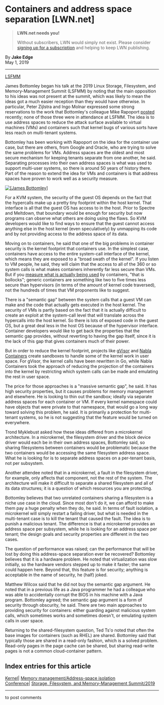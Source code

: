 # Containers and address space separation [LWN.net]

> **LWN.net needs you!**
> 
> Without subscribers, LWN would simply not exist. Please consider [signing up for a subscription](/Promo/nst-nag2/subscribe) and helping to keep LWN publishing. 

By **Jake Edge**  
May 1, 2019 

* * *

[LSFMM](/Articles/lsfmm2019/)

James Bottomley began his talk at the 2019 Linux Storage, Filesystem, and Memory-Management Summit (LSFMM) by noting that the main opposition to his ideas was not present at the summit, which was likely to mean the ideas got a much easier reception than they would have otherwise. In particular, Peter Zijlstra and Ingo Molnar expressed some strong reservations to the work that Bottomley's colleague Mike Rapoport [posted](/ml/linux-kernel/1556228754-12996-1-git-send-email-rppt@linux.ibm.com/) recently; none of those three were in attendance at LSFMM. The idea is to use address spaces to reduce the attack surface available to virtual machines (VMs) and containers such that kernel bugs of various sorts have less reach on multi-tenant systems. 

Bottomley has been working with Rapoport on the idea for the container use case, but there are others, from Google and Oracle, who are trying to solve the same problems for VMs. Address spaces are the oldest and most secure mechanism for keeping tenants separate from one another, he said. Separating processes into their own address spaces is what was used to support multi-user systems, so there is around 50 years of history there. Part of the reason to extend the idea for VMs and containers is that address spaces have proven to work well as a security measure. 

[ ![\[James Bottomley\]](https://static.lwn.net/images/2019/lsf-bottomley-sm.jpg) ](/Articles/787209/)

For a KVM system, the security of the guest OS depends on the fact that the hypercalls make up a pretty tiny footprint within the host kernel. That interface is all that the guest OS has access to in the host. Prior to Spectre and Meltdown, that boundary would be enough for security but now programs can observe what others are doing using the flaws. So KVM developers would like to find ways to ensure that the guest cannot access anything else in the host kernel (even speculatively) by unmapping its code and by not providing access to the address space of its data. 

Moving on to containers, he said that one of the big problems in container security is the kernel footprint that containers use. In the simplest case, containers have access to the entire system-call interface of the kernel, which means they are exposed to a "broad swath of the kernel". If you listen to VM people, he said, they will claim that the access to all of the 360 or so system calls is what makes containers inherently far less secure than VMs. But if you [measure what is actually being used](/Articles/773976/) by containers, "that is bollocks"; generic containers are something like two to five times less secure than hypervisors (in terms of the amount of kernel code traversed), not the hundreds of times that VM proponents like to suggest. 

There is a "semantic gap" between the system calls that a guest VM can make and the code that actually gets executed in the host kernel. The security of VMs is partly based on the fact that it is actually difficult to create an exploit at the system-call level that will translate across the hypercalls into the host kernel. So there is lots of exposed code in the guest OS, but a great deal less in the host OS because of the hypervisor interface. Container developers would like to get back the properties that the semantic gap provides, without reverting to having the gap itself, since it is the lack of this gap that gives containers much of their power. 

But in order to reduce the kernel footprint, projects like [gVisor](https://github.com/google/gvisor) and [Nabla Containers](https://nabla-containers.github.io/) create sandboxes to handle some of the kernel work in user space. For gVisor, the kernel calls have been rewritten in Go, while Nabla Containers took the approach of reducing the projection of the containers into the kernel by restricting which system calls can be made and emulating the rest in user space. 

The price for those approaches is a "massive semantic gap", he said. It has high security properties, but it causes problems for memory management and elsewhere. He is looking to thin out the sandbox; ideally via separate address spaces for each container or VM. If every kernel namespace could have objects that were private to that namespace, that would go a long way toward solving this problem, he said. It is primarily a protection for multi-tenant systems, so he is not suggesting that the feature would be turned on everywhere. 

Trond Myklebust asked how these ideas differed from a microkernel architecture. In a microkernel, the filesystem driver and the block device driver would each be in their own address spaces, Bottomley said, so sharing filesystems between containers would be problematic because the two containers would be accessing the same filesystem address space. What he is looking for is to separate address spaces on a per-tenant basis, not per subsystem. 

Another attendee noted that in a microkernel, a fault in the filesystem driver, for example, only affects that component, not the rest of the system. The architecture will make it difficult to separate a shared filesystem and all of its data structures; it is a question of which resources you are protecting. 

Bottomley believes that two unrelated containers sharing a filesystem is a niche use case in the cloud. Since most don't do it, we can afford to make them pay a huge penalty when they do, he said. In terms of fault isolation, a microkernel will simply restart a failing driver, but what is needed in the multi-tenant case is to kill the tenant that caused the fault. The idea is to punish a malicious tenant. The difference is that a microkernel provides an address space per subsystem, while he is looking for an address space per tenant; the design goals and security properties are different in the two cases. 

The question of performance was raised; can the performance that will be lost by doing this address-space separation ever be recovered? Bottomley believes that it is a hardware problem. He noted that virtualization was slow initially, so the hardware vendors stepped up to make it faster; the same could happen here. Beyond that, this feature is for security; anything is acceptable in the name of security, he (half) joked. 

Matthew Wilcox said that he did not buy the semantic gap argument. He noted that in a previous life as a Java programmer he had a colleague who was able to accidentally corrupt the BIOS in his machine with a Java program. Bottomley agreed; the semantic gap argument is a form of security through obscurity, he said. There are two main approaches to providing security for containers: either guarding against malicious system calls, which sometimes works and sometimes doesn't, or emulating system calls in user space. 

Returning to the shared-filesystem question, Ted Ts'o noted that often the base images for containers (such as RHEL) are shared. Bottomley said that typically those are shared in a read-only fashion, which is a solved problem. Read-only pages in the page cache can be shared, but sharing read-write pages is not a common cloud-container pattern. 

  
Index entries for this article  
---  
[Kernel](/Kernel/Index)| [Memory management/Address-space isolation](/Kernel/Index#Memory_management-Address-space_isolation)  
[Conference](/Archives/ConferenceIndex/)| [Storage, Filesystem, and Memory-Management Summit/2019](/Archives/ConferenceIndex/#Storage_Filesystem_and_Memory-Management_Summit-2019)  
  


* * *

to post comments 
